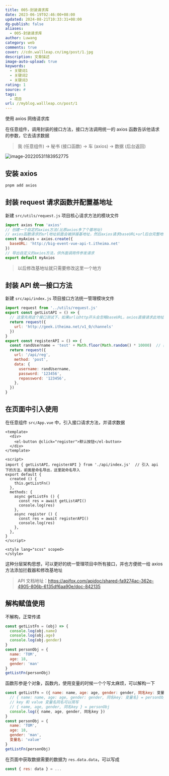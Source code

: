 ```yaml
---
title: 005-封装请求库
date: 2023-06-19T02:46:00+08:00
updated: 2024-08-21T10:33:31+08:00
dg-publish: false
aliases:
  - 005-封装请求库
author: Luwang
category: web
comments: true
cover: //cdn.wallleap.cn/img/post/1.jpg
description: 文章描述
image-auto-upload: true
keywords:
  - 关键词1
  - 关键词2
  - 关键词3
rating: 1
source: #
tags:
  - 项目
url: //myblog.wallleap.cn/post/1
---
```


使用 axios 网络请求库

在任意组件，调用封装的接口方法，接口方法调用统一的 axios 函数告诉他请求的参数，它去请求数据

> 我 (任意组件) -> 秘书 (接口函数) -> 车 (axios) -> 数据 (后台返回)

![image-20220531183952775](https://cdn.wallleap.cn/img/pic/illustration/202306191447645.png)

## 安装 axios

```sh
pnpm add axios
```

## 封装 request 请求函数并配置基地址

新建 `src/utils/request.js` 项目核心请求方法的模块文件

```js
import axios from 'axios'
// 创建一个自定的axios方法(比原axios多了个基地址)
// axios函数请求的url地址前面会被拼接基地址，然后axios请求baseURL+url后台完整地址
const myAxios = axios.create({
  baseURL: 'http://big-event-vue-api-t.itheima.net'
})
// 导出自定义的axios方法，供外面调用传参发请求
export default myAxios
```

> 以后修改基地址就只需要修改这里一个地方

## 封装 API 统一接口方法

新建 `src/api/index.js` 项目接口方法统一管理模块文件

```js
import request from '../utils/request.js'
export const getListAPI = () => {
  // 这里先用这个接口测试下，如果url以http开头会忽略baseURL，axios直接请求此地址
  return request({
    url: 'http://geek.itheima.net/v1_0/channels'
  })
}
export const registerAPI = () => {
  const randUsername = 'test' + Math.floor(Math.random() * 10000)  // 模拟测试
  return request({
    url: '/api/reg',
    method: 'post',
    data: {
      username: randUsername,
      password: '123456',
      repassword: '123456',
    },
  })
}
```

## 在页面中引入使用

在任意组件 `src/App.vue` 中，引入接口请求方法，并请求数据

```vue
<template>
  <div>
    <el-button @click="register">默认按钮</el-button>
  </div>
</template>

<script>
import { getListAPI，registerAPI } from './api/index.js'  // 引入 api 下的方法，前面是命名导出，这里就命名导入
export default {
  created () {
    this.getListFn()
  },
  methods: {
    async getListFn () {
      const res = await getListAPI()
      console.log(res)
    },
    async register () {
      const res = await registerAPI()
      console.log(res)
    },
  },
}
</script>

<style lang="scss" scoped>
</style>
```

这种分层架构思想，可以更好的统一管理项目中所有接口，并也方便统一给 axios 方法添加拦截器和修改基地址

> API 文档地址：<https://apifox.com/apidoc/shared-fa9274ac-362e-4905-806b-6135df6aa90e/doc-842135>

## 解构赋值使用

不解构，正常传递

```js
const getListFn = (obj) => {
  console.log(obj.name)
  console.log(obj.age)
  console.log(obj.gender)
}
const personObj = {
  name: 'TOM',
  age: 18,
  gender: 'man'
}
getListFn(personObj)
```

函数形参是个对象，函数内，使用变量的时候一个个写太麻烦，可以解构一下

```js
const getListFn = ({ name: name, age: age, gender: gender, 同名key: 变量名}) => {
  // { name: name, age: age, gender: gender, 同名key: 变量名} = personObj
  // key 和 value 变量名同名可以简写
  // { name, age, gender, 同名key } = personObj
  console.log({ name, age, gender, 同名key })
}
const personObj = {
  name: 'TOM',
  age: 18,
  gender: 'man',
  变量名: 'value'
}
getListFn(personObj)
```

在页面中获取数据需要的数据为 `res.data.data`，可以写成

```js
const { res: data } = ...
```
